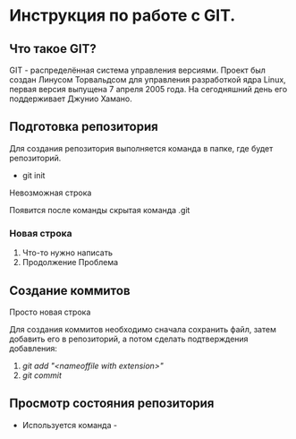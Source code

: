 # Инструкция по работе с GIT.

## Что такое GIT?

GIT -  распределённая система управления версиями. Проект был создан Линусом Торвальдсом для управления разработкой ядра Linux, первая версия выпущена 7 апреля 2005 года. На сегодняшний день его поддерживает Джунио Хамано.

## Подготовка репозитория 

Для создания репозитория выполняется команда в папке, где будет репозиторий.
* git init 

Невозможная строка

Появится после команды скрытая команда .git

### Новая строка
1. Что-то нужно написать
2. Продолжение
Проблема

## Cоздание коммитов

Просто новая строка

Для создания коммитов необходимо сначала сохранить файл, затем добавить его в репозиторий, а потом сделать подтверждения добавления:

1. *git add "<nameoffile with extension\>"*
2. *git commit*

## Просмотр состояния репозитория

* Используется команда - 

